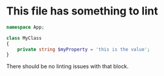 # This file has something to lint

```php
namespace App;

class MyClass
{
    private string $myProperty = 'this is the value';
}
```

There should be no linting issues with that block.

